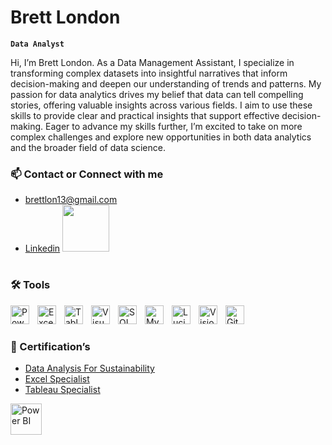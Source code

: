 # Brett London 
**`Data Analyst`**

Hi, I’m Brett London. As a Data Management Assistant, I specialize in transforming complex datasets into insightful narratives that inform decision-making and deepen our understanding of trends and patterns. My passion for data analytics drives my belief that data can tell compelling stories, offering valuable insights across various fields. I aim to use these skills to provide clear and practical insights that support effective decision-making. Eager to advance my skills further, I’m excited to take on more complex challenges and explore new opportunities in both data analytics and the broader field of data science.

### 📫 Contact or Connect with me
- brettlon13@gmail.com
- [Linkedin](www.linkedin.com/in/brett-london) <img width="75px" style="padding-right:10px;" src="https://github.com/user-attachments/assets/bca9ad90-21f5-4a26-a656-5f59d9ec595d"/>

#
### 🛠️ Tools 

<img align="left" alt="Power BI" width="30px" style="padding-right:10px;" src="https://img.icons8.com/?size=100&id=3sGOUDo9nJ4k&format=png&color=000000"/>
<img align="left" alt="Excel" width="30px" style="padding-right:10px;" src="https://img.icons8.com/?size=100&id=117561&format=png&color=000000" />
<img align="left" alt="Tableau" width="30px" style="padding-right:10px;" src="https://img.icons8.com/?size=100&id=9Kvi1p1F0tUo&format=png&color=000000" />
<img align="left" alt="Visual Studio" width="30px" style="padding-right:10px;" src="https://cdn.jsdelivr.net/gh/devicons/devicon@latest/icons/visualstudio/visualstudio-original.svg" />
<img align="left" alt="SQL Server" width="30px" style="padding-right:10px;" src="https://cdn.jsdelivr.net/gh/devicons/devicon@latest/icons/microsoftsqlserver/microsoftsqlserver-original.svg" />
<img align="left" alt="MySQL" width="30px" style="padding-right:10px;" src="https://cdn.jsdelivr.net/gh/devicons/devicon@latest/icons/mysql/mysql-original-wordmark.svg" />
<img align="left" alt="Lucidchart" width="30px" style="padding-right:10px;" src="https://store-images.s-microsoft.com/image/apps.21470.3fa72610-07ba-489f-b48f-1fcb5ca4253a.fc3d89ad-c9dc-445c-9baa-074b7b8f0cfb.9bc93e17-dd72-4215-b8b0-0cf81a3d9925.png" />
<img align="left" alt="Visio" width="30px" style="padding-right:10px;" src="https://img.icons8.com/?size=100&id=RFQgC8NwC8ij&format=png&color=000000" />
<img align="left" alt="GitHub" width="30px" style="padding-right:10px;" src="https://cdn.jsdelivr.net/gh/devicons/devicon/icons/github/github-original.svg" />
<br />

#
### 📜 Certification’s 

- [Data Analysis For Sustainability](https://www.credential.net/0cd018f7-bd82-425d-891a-08a682d31f5c#gs.fgtkxc)
- [Excel Specialist](https://www.credential.net/b359a400-9ee9-408d-b0fa-822e4a587440#gs.fgxlou)
- [Tableau Specialist](https://www.credential.net/b63e03ec-ba1f-4f32-aa30-582f4ed1e7e0#gs.fgxo6n)
<p align="left">
<img align="left" alt="Power BI" width="50px" style="padding-right:10px; "src="https://media.licdn.com/dms/image/v2/D560BAQFt7IAZ9l_7Ow/company-logo_200_200/company-logo_200_200/0/1690569168900/the_global_tech_experience_logo?e=2147483647&v=beta&t=lqTRQ7rt8aB-FfZG4uUc0apfUvzrVkxvldZtFfvgQBY"/></a> 

</p>
<!---
Brett-London/Brett-London is a ✨ special ✨ repository because its `README.md` (this file) appears on your GitHub profile.
You can click the Preview link to take a look at your changes.
--->
